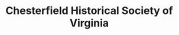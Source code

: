 ---
layout: repo
title: "Chesterfield Historical Society of Virginia"
id: 16126
permalink: repos/16126/
---